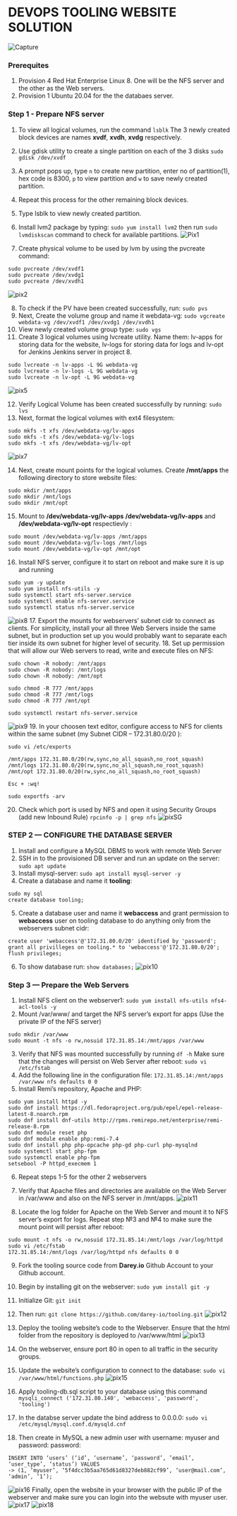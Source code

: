 # DEVOPS TOOLING WEBSITE SOLUTION
![Capture](https://user-images.githubusercontent.com/74002629/183053774-9dddd124-bdb1-4e78-b077-e5877b85fb33.PNG)

### Prerequites
1. Provision 4 Red Hat Enterprise Linux 8. One will be the NFS server and the other as the Web servers.
2. Provision 1 Ubuntu 20.04 for the the databaes server.

### Step 1 - Prepare NFS server
1. To view all logical volumes, run the command `lsblk` The 3 newly created block devices are names **xvdf**, **xvdh**, **xvdg** respectively.
2. Use gdisk utility to create a single partition on each of the 3 disks `sudo gdisk /dev/xvdf`
3. A prompt pops up, type `n` to create new partition, enter no of partition(1), hex code is 8300, `p` to view partition and `w` to save newly created partition.
4. Repeat this process for the other remaining block devices.
5. Type lsblk to view newly created partition.
6. Install lvm2 package by typing: `sudo yum install lvm2` then run `sudo lvmdiskscan` command to check for available partitions.
![Pix1](https://user-images.githubusercontent.com/74002629/183050422-48ff7ae2-982d-4ac7-9cf2-254a123a860c.PNG)

8. Create physical volume to be used by lvm by using the pvcreate command:
```
sudo pvcreate /dev/xvdf1
sudo pvcreate /dev/xvdg1
sudo pvcreate /dev/xvdh1
```
![pix2](https://user-images.githubusercontent.com/74002629/183050437-d9a55dbb-ca1d-4b6f-8bb5-5f2c5bd1aa72.PNG)

8. To check if the PV have been created successfully, run: `sudo pvs`
9. Next, Create the volume group and name it webdata-vg: `sudo vgcreate webdata-vg /dev/xvdf1 /dev/xvdg1 /dev/xvdh1`
10. View newly created volume group type: `sudo vgs`
11. Create 3 logical volumes using lvcreate utility. Name them: lv-apps for storing data for the website, lv-logs for storing data for logs and lv-opt for Jenkins Jenkins server in project 8.
```
sudo lvcreate -n lv-apps -L 9G webdata-vg
sudo lvcreate -n lv-logs -L 9G webdata-vg
sudo lvcreate -n lv-opt -L 9G webdata-vg
```
![pix5](https://user-images.githubusercontent.com/74002629/183050487-41f518eb-ffcb-46a2-84e0-36839d51b6ed.PNG)

12. Verify Logical Volume has been created successfully by running: `sudo lvs`
13. Next, format the logical volumes with ext4 filesystem:
```
sudo mkfs -t xfs /dev/webdata-vg/lv-apps
sudo mkfs -t xfs /dev/webdata-vg/lv-logs
sudo mkfs -t xfs /dev/webdata-vg/lv-opt
```
![pix7](https://user-images.githubusercontent.com/74002629/183050528-14284dad-e0f5-4858-8ed5-b9fd29c12032.PNG)

14. Next, create mount points for the logical volumes. Create **/mnt/apps** the following directory to store website files: 
```
sudo mkdir /mnt/apps
sudo mkdir /mnt/logs
sudo mkdir /mnt/opt
```
15. Mount to **/dev/webdata-vg/lv-apps** **/dev/webdata-vg/lv-apps** and **/dev/webdata-vg/lv-opt** respectievly : 
```
sudo mount /dev/webdata-vg/lv-apps /mnt/apps
sudo mount /dev/webdata-vg/lv-logs /mnt/logs
sudo mount /dev/webdata-vg/lv-opt /mnt/opt
```
16. Install NFS server, configure it to start on reboot and make sure it is up and running
```
sudo yum -y update
sudo yum install nfs-utils -y
sudo systemctl start nfs-server.service
sudo systemctl enable nfs-server.service
sudo systemctl status nfs-server.service
```
![pix8](https://user-images.githubusercontent.com/74002629/183051438-77d0ecbe-0812-487a-b754-b2837a67e7e3.PNG)
17. Export the mounts for webservers’ subnet cidr to connect as clients. For simplicity, install your all three Web Servers inside the same subnet, but in production set up you would probably want to separate each tier inside its own subnet for higher level of security.
18. Set up permission that will allow our Web servers to read, write and execute files on NFS:
```
sudo chown -R nobody: /mnt/apps
sudo chown -R nobody: /mnt/logs
sudo chown -R nobody: /mnt/opt

sudo chmod -R 777 /mnt/apps
sudo chmod -R 777 /mnt/logs
sudo chmod -R 777 /mnt/opt

sudo systemctl restart nfs-server.service
```
![pix9](https://user-images.githubusercontent.com/74002629/183051442-69ca2423-75d4-4b3c-9ac1-afe5ee373b0b.PNG)
19. In your choosen text editor, configure access to NFS for clients within the same subnet (my Subnet CIDR – 172.31.80.0/20 ):
```
sudo vi /etc/exports

/mnt/apps 172.31.80.0/20(rw,sync,no_all_squash,no_root_squash)
/mnt/logs 172.31.80.0/20(rw,sync,no_all_squash,no_root_squash)
/mnt/opt 172.31.80.0/20(rw,sync,no_all_squash,no_root_squash)

Esc + :wq!

sudo exportfs -arv
```
20. Check which port is used by NFS and open it using Security Groups (add new Inbound Rule)
`rpcinfo -p | grep nfs`
![pixSG](https://user-images.githubusercontent.com/74002629/183053344-f40f0d65-5670-4613-835c-1da0137e0416.PNG)

### STEP 2 — CONFIGURE THE DATABASE SERVER
1. Install and configure a MySQL DBMS to work with remote Web Server
2. SSH in to the provisioned DB server and run an update on the server: `sudo apt update`
3. Install mysql-server: `sudo apt install mysql-server -y`
4. Create a database and name it **tooling**: 
```
sudo my sql
create database tooling;
```
5. Create a database user and name it **webaccess** and grant permission to **webaccess** user on tooling database to do anything only 
from the webservers subnet cidr:
```
create user 'webaccess'@'172.31.80.0/20' identified by 'password';
grant all privilleges on tooling.* to 'webaccess'@'172.31.80.0/20';
flush privileges;
```
6. To show database run: `show databases;`
![pix10](https://user-images.githubusercontent.com/74002629/183051459-c2a2c22e-44ec-453b-9d2b-44000ceccae1.PNG)

### Step 3 — Prepare the Web Servers

1. Install NFS client on the webserver1: `sudo yum install nfs-utils nfs4-acl-tools -y`
2. Mount /var/www/ and target the NFS server’s export for apps (Use the private IP of the NFS server)
```
sudo mkdir /var/www
sudo mount -t nfs -o rw,nosuid 172.31.85.14:/mnt/apps /var/www
```
3. Verify that NFS was mounted successfully by running `df -h` Make sure that the changes will persist on Web Server after reboot:
`sudo vi /etc/fstab`
4. Add the following line in the configuration file: `172.31.85.14:/mnt/apps /var/www nfs defaults 0 0`
5. Install Remi’s repository, Apache and PHP:
```
sudo yum install httpd -y
sudo dnf install https://dl.fedoraproject.org/pub/epel/epel-release-latest-8.noarch.rpm
sudo dnf install dnf-utils http://rpms.remirepo.net/enterprise/remi-release-8.rpm
sudo dnf module reset php
sudo dnf module enable php:remi-7.4
sudo dnf install php php-opcache php-gd php-curl php-mysqlnd
sudo systemctl start php-fpm
sudo systemctl enable php-fpm
setsebool -P httpd_execmem 1
```
6. Repeat steps 1-5 for the other 2 webservers
7. Verify that Apache files and directories are available on the Web Server in /var/www and also on the NFS server in /mnt/apps.
![pix11](https://user-images.githubusercontent.com/74002629/183030599-7de0f18a-8050-4e42-bf6d-3307d8ff0ac7.PNG)

8. Locate the log folder for Apache on the Web Server and mount it to NFS server’s export for logs. Repeat step №3 and №4 to make sure the mount point will persist after reboot:
```
sudo mount -t nfs -o rw,nosuid 172.31.85.14:/mnt/logs /var/log/httpd
sudo vi /etc/fstab
172.31.85.14:/mnt/logs /var/log/httpd nfs defaults 0 0
```
9. Fork the tooling source code from **Darey.io** Github Account to your Github account. 
10. Begin by installing git on the webserver: `sudo yum install git -y`
11. Initialize Git: `git init`
12. Then run: `git clone https://github.com/darey-io/tooling.git`
![pix12](https://user-images.githubusercontent.com/74002629/183052304-f20cf002-f862-42c2-b71c-a8619b16caaf.PNG)

13. Deploy the tooling website’s code to the Webserver. Ensure that the html folder from the repository is deployed to /var/www/html
![pix13](https://user-images.githubusercontent.com/74002629/183036121-425bca5c-d3dc-442c-8943-d9134077b4b2.PNG)

14. On the webserver, ensure port 80 in open to all traffic in the security groups.
15. Update the website’s configuration to connect to the database: `sudo vi /var/www/html/functions.php`
![pix15](https://user-images.githubusercontent.com/74002629/183052617-0bc05ae2-997f-4384-a157-558d707f34f0.PNG)

16. Apply tooling-db.sql script to your database using this command `mysqli_connect ('172.31.80.140', 'webaccess', 'password', 'tooling')`
17. In the databse server update the bind address to 0.0.0.0: `sudo vi /etc/mysql/mysql.conf.d/mysqld.cnf`
18. Then create in MySQL a new admin user with username: myuser and password: password:
```
INSERT INTO ‘users’ (‘id’, ‘username’, ‘password’, ’email’, ‘user_type’, ‘status’) VALUES
-> (1, ‘myuser’, ‘5f4dcc3b5aa765d61d8327deb882cf99’, ‘user@mail.com’, ‘admin’, ‘1’);
```
![pix16](https://user-images.githubusercontent.com/74002629/183053301-e021a287-f188-441e-96d0-022663e79a2d.PNG)
Finally, open the website in your browser with the public IP of the webserver and make sure you can login into the websute with myuser user.
![pix17](https://user-images.githubusercontent.com/74002629/183053304-87db560b-8cbb-448e-96e1-caae58c2f0c1.PNG)
![pix18](https://user-images.githubusercontent.com/74002629/183053318-df3c9915-a54d-46d2-b798-5f54e3d8bb43.PNG)
